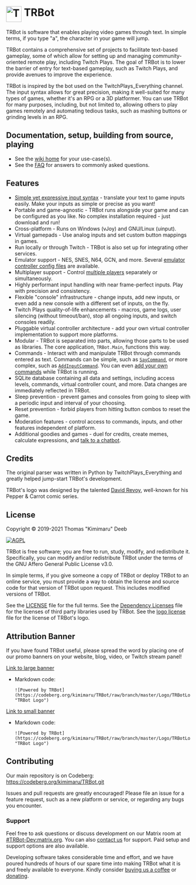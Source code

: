 # <img src="./Logo/TRBotLogo.png" alt="TRBot" height="43" width="42" align="top"/> TRBot

TRBot is software that enables playing video games through text. In simple terms, if you type "a", the character in your game will jump.

TRBot contains a comprehensive set of projects to facilitate text-based gameplay, some of which allow for setting up and managing community-oriented remote play, including Twitch Plays. The goal of TRBot is to lower the barrier of entry for text-based gameplay, such as Twitch Plays, and provide avenues to improve the experience.

TRBot is inspired by the bot used on the TwitchPlays_Everything channel. The input syntax allows for great precision, making it well-suited for many types of games, whether it's an RPG or a 3D platformer. You can use TRBot for many purposes, including, but not limited to, allowing others to play games remotely and automating tedious tasks, such as mashing buttons or grinding levels in an RPG.

## Documentation, setup, building from source, playing
- See the [wiki home](./Wiki/Home.md) for your use-case(s).
- See the [FAQ](./Wiki/FAQ.md) for answers to commonly asked questions.

## Features
- [Simple yet expressive input syntax](./Wiki/Syntax-Walkthrough.md) - translate your text to game inputs easily. Make your inputs as simple or precise as you want!
- Portable and game-agnostic - TRBot runs alongside your game and can be configured as you like. No complex installation required - just download and run!
- Cross-platform - Runs on Windows (vJoy) and GNU/Linux (uinput).
- Virtual gamepads - Use analog inputs and set custom button mappings in games.
- Run locally or through Twitch - TRBot is also set up for integrating other services.
- Emulator support - NES, SNES, N64, GCN, and more. Several [emulator controller config files](./Controller%20Configs) are available.
- Multiplayer support - Control [multiple players](./Wiki/Syntax-Walkthrough.md#multi-controller-inputs) separately or simultaneously.
- Highly performant input handling with near frame-perfect inputs. Play with precision and consistency.
- Flexible "console" infrastructure - change inputs, add new inputs, or even add a new console with a different set of inputs, on the fly.
- Twitch Plays quality-of-life enhancements - macros, game logs, user silencing (without timeout/ban), stop all ongoing inputs, and switch consoles readily.
- Pluggable virtual controller architecture - add your own virtual controller implementation to support more platforms.
- Modular - TRBot is separated into parts, allowing those parts to be used as libraries. The core application, `TRBot.Main`, functions this way.
- Commands - Interact with and manipulate TRBot through commands entered as text. Commands can be simple, such as [`SayCommand`](./TRBot/TRBot.Commands/Commands/SayCommand.cs), or more complex, such as [`AddInputCommand`](./TRBot/TRBot.Commands/Commands/AddInputCommand.cs). You can even [add your own commands](./Wiki/Custom-Commands.md) while TRBot is running. 
- SQLite database containing all data and settings, including access levels, commands, virtual controller count, and more. Data changes are immediately reflected in TRBot.
- Sleep prevention - prevent games and consoles from going to sleep with a periodic input and interval of your choosing.
- Reset prevention - forbid players from hitting button combos to reset the game.
- Moderation features - control access to commands, inputs, and other features independent of platform.
- Additional goodies and games - duel for credits, create memes, calculate expressions, and [talk to a chatbot](./Wiki/Setup-Chatterbot.md).

## Credits
The original parser was written in Python by TwitchPlays_Everything and greatly helped jump-start TRBot's development.

TRBot's logo was designed by the talented [David Revoy](https://www.davidrevoy.com/), well-known for his Pepper & Carrot comic series.

## License
Copyright © 2019-2021 Thomas "Kimimaru" Deeb

[![AGPL](https://www.gnu.org/graphics/agplv3-155x51.png)](https://www.gnu.org/licenses/agpl-3.0.en.html)

TRBot is free software; you are free to run, study, modify, and redistribute it. Specifically, you can modify and/or redistribute TRBot under the terms of the GNU Affero General Public License v3.0.

In simple terms, if you give someone a copy of TRBot or deploy TRBot to an online service, you must provide a way to obtain the license and source code for that version of TRBot upon request. This includes modified versions of TRBot.

See the [LICENSE](./LICENSE) file for the full terms. See the [Dependency Licenses](./Dependency%20Licenses) file for the licenses of third party libraries used by TRBot. See the [logo license](./Logo/Logo%20License) file for the license of TRBot's logo.

## Attribution Banner
If you have found TRBot useful, please spread the word by placing one of our promo banners on your website, blog, video, or Twitch stream panel!

[Link to large banner](./Logo/TRBotLogo_Promo.png)
- Markdown code:
    ```
    ![Powered by TRBot](https://codeberg.org/kimimaru/TRBot/raw/branch/master/Logo/TRBotLogo_Promo.png "TRBot Logo")
    ```

[Link to small banner](./Logo/TRBotLogo_Promo_Small.png)
- Markdown code: 
    ```
    ![Powered by TRBot](https://codeberg.org/kimimaru/TRBot/raw/branch/master/Logo/TRBotLogo_Promo_Small.png "TRBot Logo")
    ```

## Contributing
Our main repository is on Codeberg: https://codeberg.org/kimimaru/TRBot.git

Issues and pull requests are greatly encouraged! Please file an issue for a feature request, such as a new platform or service, or regarding any bugs you encounter.

### Support
Feel free to ask questions or discuss development on our Matrix room at [#TRBot-Dev:matrix.org](https://matrix.to/#/!hTfcbsKMAuenQAetQm:matrix.org?via=matrix.org). You can also [contact us](mailto:trbot@posteo.de) for support. Paid setup and support options are also available.

Developing software takes considerable time and effort, and we have poured hundreds of hours of our spare time into making TRBot what it is and freely available to everyone. Kindly consider [buying us a coffee](https://ko-fi.com/kimimaru) or [donating](https://liberapay.com/kimimaru/).
